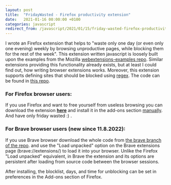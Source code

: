 ```yaml
---
layout: post
title:  "FridayWasted - Firefox productivity extension"
date:   2021-01-16 00:00:00 +0100
categories: javascript
redirect_from: /javascript/2021/01/15/friday-wasted-firefox-productivity-extension.html
---
```

I wrote an Firefox extension that helps to "waste only one day (or even only one evening) weekly by browsing unproductive pages, while blocking them for the rest of the week". This extension written javascript is loosely built upon the examples from the Mozilla [webextensions-examples repo](https://github.com/mdn/webextensions-examples). Similar extensions providing this functionality already exists, but at least I could find out, how writing browser extensions works. Moreover, this extension supports defining sites that should be blocked using [regex](https://en.wikipedia.org/wiki/Regular_expression). The code can be found in [this repo](https://github.com/ikossaczky/friday-wasted).

### For Firefox browser users:
If you use Firefox and want to free yourself from useless browsing you can download the extension [**here**](https://github.com/ikossaczky/friday-wasted/raw/master/fridaywasted-0.0.2-fx.xpi) and install it in the add-ons section [manually](https://support.mozilla.org/bm/questions/785686). And have only friday wasted :) .

### For Brave browser users (new since 11.8.2022):
If you use Brave browser download the whole code from [the brave branch of the repo](https://github.com/ikossaczky/friday-wasted/tree/brave). and use the "Load unpacked" option on the Brave extensions page (brave://extensions/) to load it into your browser. Unlike the Firefox "Load unpacked" equivalent, in Brave the extension and its options are persistent after loading from source code between the browser sessions.

After installing, the blocklist, days, and time for unblocking can be set in preferences in the Add-ons section of Firefox.
